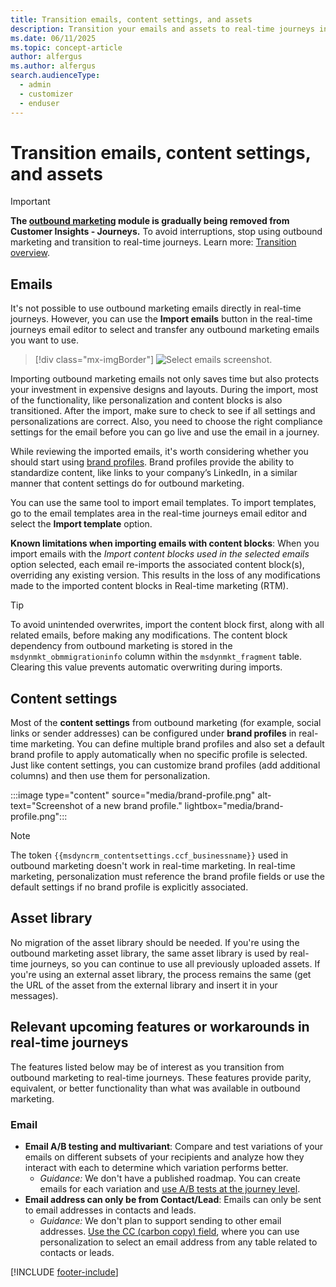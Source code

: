 ```yaml
---
title: Transition emails, content settings, and assets
description: Transition your emails and assets to real-time journeys in Dynamics 365 Customer Insights - Journeys.
ms.date: 06/11/2025
ms.topic: concept-article
author: alfergus
ms.author: alfergus
search.audienceType: 
  - admin
  - customizer
  - enduser
---
```


# Transition emails, content settings, and assets

> [!IMPORTANT]
> **The [outbound marketing](user-guide.md) module is gradually being removed from Customer Insights - Journeys.** To avoid interruptions, stop using outbound marketing and transition to real-time journeys. Learn more: [Transition overview](transition-overview.md).

## Emails

It's not possible to use outbound marketing emails directly in real-time journeys. However, you can use the **Import emails** button in the real-time journeys email editor to select and transfer any outbound marketing emails you want to use.

> [!div class="mx-imgBorder"]
> ![Select emails screenshot.](media/transition-select-emails.png "Select emails screenshot")

Importing outbound marketing emails not only saves time but also protects your investment in expensive designs and layouts. During the import, most of the functionality, like personalization and content blocks is also transitioned. After the import, make sure to check to see if all settings and personalizations are correct. Also, you need to choose the right compliance settings for the email before you can go live and use the email in a journey.

While reviewing the imported emails, it's worth considering whether you should start using [brand profiles](brand-profiles.md). Brand profiles provide the ability to standardize content, like links to your company’s LinkedIn, in a similar manner that content settings do for outbound marketing.

You can use the same tool to import email templates. To import templates, go to the email templates area in the real-time journeys email editor and select the **Import template** option.

**Known limitations when importing emails with content blocks**: When you import emails with the *Import content blocks used in the selected emails* option selected, each email re-imports the associated content block(s), overriding any existing version. This results in the loss of any modifications made to the imported content blocks in Real-time marketing (RTM).

> [!TIP]
> To avoid unintended overwrites, import the content block first, along with all related emails, before making any modifications. The content block dependency from outbound marketing is stored in the `msdynmkt_obmmigrationinfo` column within the `msdynmkt_fragment` table. Clearing this value prevents automatic overwriting during imports.

## Content settings

Most of the **content settings** from outbound marketing (for example, social links or sender addresses) can be configured under **brand profiles** in real-time marketing. You can define multiple brand profiles and also set a default brand profile to apply automatically when no specific profile is selected. Just like content settings, you can customize brand profiles (add additional columns) and then use them for personalization.

:::image type="content" source="media/brand-profile.png" alt-text="Screenshot of a new brand profile." lightbox="media/brand-profile.png":::

> [!NOTE]
> The token `{{msdyncrm_contentsettings.ccf_businessname}}` used in outbound marketing doesn't work in real-time marketing. In real-time marketing, personalization must reference the brand profile fields or use the default settings if no brand profile is explicitly associated.

## Asset library

No migration of the asset library should be needed. If you're using the outbound marketing asset library, the same asset library is used by real-time journeys, so you can continue to use all previously uploaded assets. If you're using an external asset library, the process remains the same (get the URL of the asset from the external library and insert it in your messages).

## Relevant upcoming features or workarounds in real-time journeys

The features listed below may be of interest as you transition from outbound marketing to real-time journeys. These features provide parity, equivalent, or better functionality than what was available in outbound marketing.

### Email

- **Email A/B testing and multivariant**: Compare and test variations of your emails on different subsets of your recipients and analyze how they interact with each to determine which variation performs better. 
  - *Guidance:* We don't have a published roadmap. You can create emails for each variation and [use A/B tests at the journey level](real-time-marketing-ab-tests-in-marketing-journeys.md).
- **Email address can only be from Contact/Lead**: Emails can only be sent to email addresses in contacts and leads.
  - *Guidance:* We don't plan to support sending to other email addresses. [Use the CC (carbon copy) field](real-time-marketing-add-cc-recipients.md), where you can use personalization to select an email address from any table related to contacts or leads.

[!INCLUDE [footer-include](./includes/footer-banner.md)]
